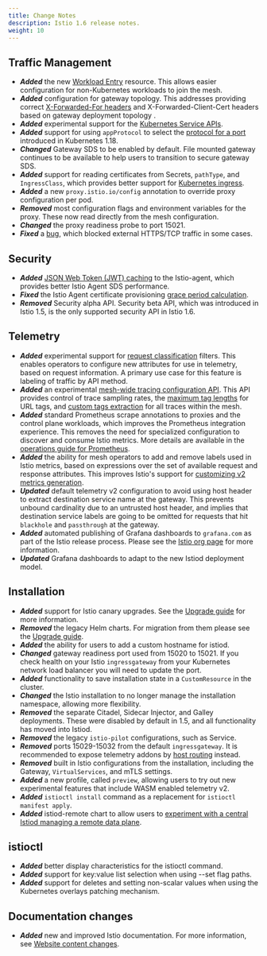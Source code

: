 ```yaml
---
title: Change Notes
description: Istio 1.6 release notes.
weight: 10
---
```


## Traffic Management

- ***Added*** the new [Workload Entry](/docs/reference/config/networking/workload-entry/) resource. This allows easier configuration for non-Kubernetes workloads to join the mesh.
- ***Added*** configuration for gateway topology. This addresses providing correct [X-Forwarded-For headers](https://github.com/istio/istio/issues/7679) and X-Forwarded-Client-Cert headers based on gateway deployment topology .
- ***Added*** experimental support for the [Kubernetes Service APIs](https://github.com/kubernetes-sigs/service-apis/).
- ***Added*** support for using `appProtocol` to select the [protocol for a port](/docs/ops/configuration/traffic-management/protocol-selection/) introduced in Kubernetes 1.18.
- ***Changed*** Gateway SDS to be enabled by default. File mounted gateway continues to be available to help users to transition to secure gateway SDS.
- ***Added*** support for reading certificates from Secrets, `pathType`, and `IngressClass`, which provides better support for [Kubernetes ingress](/docs/tasks/traffic-management/ingress/kubernetes-ingress/).
- ***Added*** a new `proxy.istio.io/config` annotation to override proxy configuration per pod.
- ***Removed*** most configuration flags and environment variables for the proxy. These now read directly from the mesh configuration.
- ***Changed*** the proxy readiness probe to port 15021.
- ***Fixed*** a [bug](https://github.com/istio/istio/issues/16458), which blocked external HTTPS/TCP traffic in some cases.

## Security

- ***Added*** [JSON Web Token (JWT) caching](https://github.com/istio/istio/pull/22789) to the Istio-agent, which provides better Istio Agent SDS performance.
- ***Fixed*** the Istio Agent certificate provisioning [grace period calculation](https://github.com/istio/istio/pull/22617).
- ***Removed*** Security alpha API. Security beta API, which was introduced in Istio 1.5, is the only supported security API in Istio 1.6.

## Telemetry

- ***Added*** experimental support for [request classification](/docs/tasks/observability/metrics/classify-metrics/) filters. This enables operators to configure new attributes for use in telemetry, based on request information. A primary use case for this feature is labeling of traffic by API method.
- ***Added*** an experimental [mesh-wide tracing configuration API](/docs/tasks/observability/distributed-tracing/configurability/). This API provides control of trace sampling rates, the [maximum tag lengths](https://github.com/istio/istio/issues/14563) for URL tags, and [custom tags extraction](https://github.com/istio/istio/issues/13018) for all traces within the mesh.
- ***Added*** standard Prometheus scrape annotations to proxies and the control plane workloads, which improves the Prometheus integration experience. This removes the need for specialized configuration to discover and consume Istio metrics. More details are available in the [operations guide for Prometheus](/docs/ops/integrations/prometheus#option-2-metrics-merging/).
- ***Added*** the ability for mesh operators to add and remove labels used in Istio metrics, based on expressions over the set of available request and response attributes. This improves Istio's support for [customizing v2 metrics generation](/docs/tasks/observability/metrics/customize-metrics/).
- ***Updated*** default telemetry v2 configuration to avoid using host header to extract destination service name at the gateway. This prevents unbound cardinality due to an untrusted host header, and implies that destination service labels are going to be omitted for requests that hit `blackhole` and `passthrough` at the gateway.
- ***Added*** automated publishing of Grafana dashboards to `grafana.com` as part of the Istio release process. Please see the [Istio org page](https://grafana.com/orgs/istio) for more information.
- ***Updated*** Grafana dashboards to adapt to the new Istiod deployment model.

## Installation

- ***Added*** support for Istio canary upgrades. See the [Upgrade guide](/docs/setup/upgrade/) for more information.
- ***Removed*** the legacy Helm charts. For migration from them please see the [Upgrade guide](/docs/setup/upgrade/).
- ***Added*** the ability for users to add a custom hostname for istiod.
- ***Changed*** gateway readiness port used from 15020 to 15021. If you check health on your Istio `ingressgateway` from your Kubernetes network load balancer you will need to update the port.
- ***Added*** functionality to save installation state in a `CustomResource` in the cluster.
- ***Changed*** the Istio installation to no longer manage the installation namespace, allowing more flexibility.
- ***Removed*** the separate Citadel, Sidecar Injector, and Galley deployments. These were disabled by default in 1.5, and all functionality has moved into Istiod.
- ***Removed*** the legacy `istio-pilot` configurations, such as Service.
- ***Removed*** ports 15029-15032 from the default `ingressgateway`. It is recommended to expose telemetry addons by [host routing](/docs/tasks/observability/gateways/) instead.
- ***Removed*** built in Istio configurations from the installation, including the Gateway, `VirtualServices`, and mTLS settings.
- ***Added*** a new profile, called `preview`, allowing users to try out new experimental features that include WASM enabled telemetry v2.
- ***Added*** `istioctl install` command as a replacement for `istioctl manifest apply`.
- ***Added*** istiod-remote chart to allow users to [experiment with a central Istiod managing a remote data plane](https://github.com/istio/istio/wiki/Central-Istiod-manages-remote-data-plane).

## istioctl

- ***Added*** better display characteristics for the istioctl command.
- ***Added*** support for key:value list selection when using --set flag paths.
- ***Added*** support for deletes and setting non-scalar values when using the Kubernetes overlays patching mechanism.

## Documentation changes

- ***Added*** new and improved Istio documentation. For more information, see [Website content changes](/about/log/).
